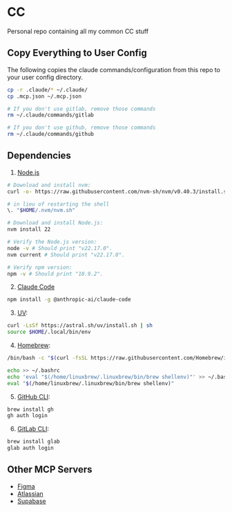 # CC

Personal repo containing all my common CC stuff

## Copy Everything to User Config

The following copies the claude commands/configuration from this repo to your user config directory.

```bash
cp -r .claude/* ~/.claude/
cp .mcp.json ~/.mcp.json

# If you don't use gitlab, remove those commands
rm ~/.claude/commands/gitlab

# If you don't use github, remove those commands
rm ~/.claude/commands/github
```

## Dependencies

1. [Node.js](https://nodejs.org/en/download)

```bash
# Download and install nvm:
curl -o- https://raw.githubusercontent.com/nvm-sh/nvm/v0.40.3/install.sh | bash

# in lieu of restarting the shell
\. "$HOME/.nvm/nvm.sh"

# Download and install Node.js:
nvm install 22

# Verify the Node.js version:
node -v # Should print "v22.17.0".
nvm current # Should print "v22.17.0".

# Verify npm version:
npm -v # Should print "10.9.2".
```

2. [Claude Code](https://docs.anthropic.com/en/docs/claude-code/setup)

```bash
npm install -g @anthropic-ai/claude-code
```

3. [UV](https://docs.astral.sh/uv/getting-started/installation/):

```bash
curl -LsSf https://astral.sh/uv/install.sh | sh
source $HOME/.local/bin/env
```

4. [Homebrew](https://brew.sh/):

```bash
/bin/bash -c "$(curl -fsSL https://raw.githubusercontent.com/Homebrew/install/HEAD/install.sh)"

echo >> ~/.bashrc
echo 'eval "$(/home/linuxbrew/.linuxbrew/bin/brew shellenv)"' >> ~/.bashrc
eval "$(/home/linuxbrew/.linuxbrew/bin/brew shellenv)"
```

5. [GitHub CLI](https://github.com/cli/cli/blob/trunk/docs/install_linux.md):

```bash
brew install gh
gh auth login
```

6. [GitLab CLI](https://gitlab.com/gitlab-org/cli):

```bash
brew install glab
glab auth login
```

## Other MCP Servers

- [Figma](https://help.figma.com/hc/en-us/articles/32132100833559-Guide-to-the-Dev-Mode-MCP-Server)
- [Atlassian](https://community.atlassian.com/forums/Atlassian-Platform-articles/Using-the-Atlassian-Remote-MCP-Server-beta/ba-p/3005104)
- [Supabase](https://github.com/supabase-community/supabase-mcp)

